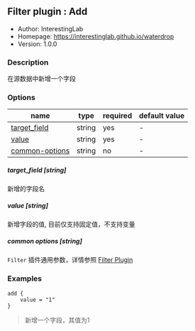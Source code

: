 ## Filter plugin : Add

* Author: InterestingLab
* Homepage: https://interestinglab.github.io/waterdrop
* Version: 1.0.0

### Description

在源数据中新增一个字段

### Options

| name | type | required | default value |
| --- | --- | --- | --- |
| [target_field](#target_field-string) | string | yes | - |
| [value](#value-string) | string | yes | - |
| [common-options](#common-options-string)| string | no | - |

##### target_field [string]

新增的字段名

##### value [string]

新增字段的值, 目前仅支持固定值，不支持变量

##### common options [string]

`Filter` 插件通用参数，详情参照 [Filter Plugin](/zh-cn/configuration/filter-plugin)

### Examples

```
add {
    value = "1"
}
```

> 新增一个字段，其值为1
